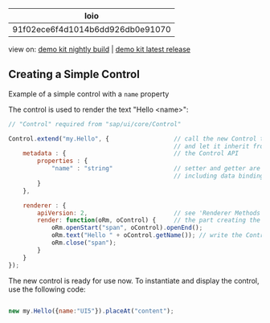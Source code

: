 <!-- loio91f02ece6f4d1014b6dd926db0e91070 -->

| loio |
| -----|
| 91f02ece6f4d1014b6dd926db0e91070 |

<div id="loio">

view on: [demo kit nightly build](https://sdk.openui5.org/nightly/#/topic/91f02ece6f4d1014b6dd926db0e91070) | [demo kit latest release](https://sdk.openui5.org/topic/91f02ece6f4d1014b6dd926db0e91070)</div>

## Creating a Simple Control

Example of a simple control with a `name` property

The control is used to render the text "Hello <name\>":

```js
// "Control" required from "sap/ui/core/Control"

Control.extend("my.Hello", {                  // call the new Control type "my.Hello" 
                                              // and let it inherit from sap.ui.core.Control
    metadata : {                              // the Control API
        properties : {
            "name" : "string"                 // setter and getter are created behind the scenes, 
                                              // including data binding and type validation
        }
    },

    renderer : {
        apiVersion: 2,                        // see 'Renderer Methods' for an explanation of this flag
        render: function(oRm, oControl) {     // the part creating the HTML
            oRm.openStart("span", oControl).openEnd();
            oRm.text("Hello " + oControl.getName()); // write the Control property 'name', with automatic XSS protection
            oRm.close("span");
        }
    }
});
```

The new control is ready for use now. To instantiate and display the control, use the following code:

```js

new my.Hello({name:"UI5"}).placeAt("content");
```

